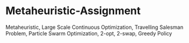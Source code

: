 # Metaheuristic-Assignment
Metaheuristic, Large Scale Continuous Optimization, Travelling Salesman Problem, Particle Swarm Optimization, 2-opt, 2-swap, Greedy Policy 
